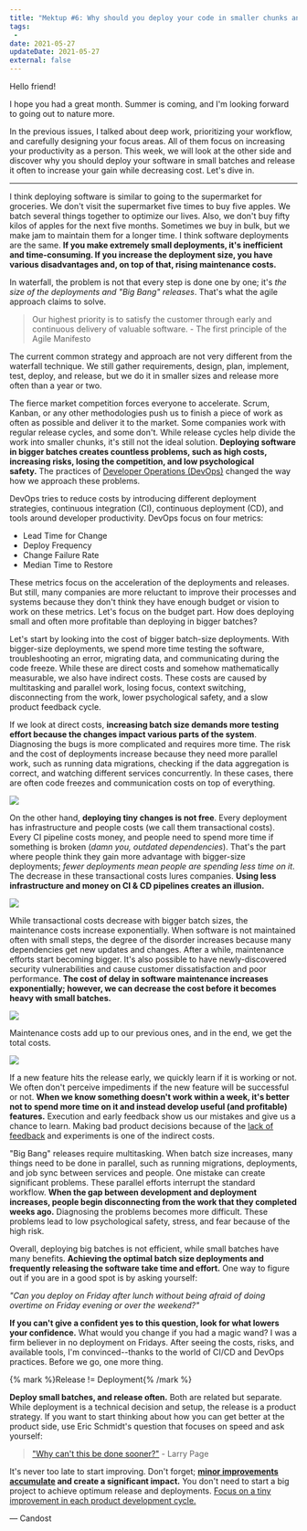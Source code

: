 ```yaml
---
title: "Mektup #6: Why should you deploy your code in smaller chunks and release software often?"
tags:
 -
date: 2021-05-27
updateDate: 2021-05-27
external: false
---
```


Hello friend!

I hope you had a great month. Summer is coming, and I'm looking forward to going out to nature more.

In the previous issues, I talked about deep work, prioritizing your workflow, and carefully designing your focus areas. All of them focus on increasing your productivity as a person. This week, we will look at the other side and discover why you should deploy your software in small batches and release it often to increase your gain while decreasing cost. Let's dive in.

---

I think deploying software is similar to going to the supermarket for groceries. We don't visit the supermarket five times to buy five apples. We batch several things together to optimize our lives. Also, we don't buy fifty kilos of apples for the next five months. Sometimes we buy in bulk, but we make jam to maintain them for a longer time. I think software deployments are the same. **If you make extremely small deployments, it's inefficient and time-consuming. If you increase the deployment size, you have various disadvantages and, on top of that, rising maintenance costs.**

In waterfall, the problem is not that every step is done one by one; it's _the size of the deployments and "Big Bang" releases_. That's what the agile approach claims to solve.

> Our highest priority is to satisfy the customer through early and continuous delivery of valuable software. - The first principle of the Agile Manifesto

The current common strategy and approach are not very different from the waterfall technique. We still gather requirements, design, plan, implement, test, deploy, and release, but we do it in smaller sizes and release more often than a year or two.

The fierce market competition forces everyone to accelerate. Scrum, Kanban, or any other methodologies push us to finish a piece of work as often as possible and deliver it to the market. Some companies work with regular release cycles, and some don't. While release cycles help divide the work into smaller chunks, it's still not the ideal solution. **Deploying software in bigger batches creates countless problems, such as high costs, increasing risks, losing the competition, and low psychological safety.** The practices of [Developer Operations (DevOps)](https://candost.substack.com/p/13-devops-and-site-reliability-engineering) changed the way how we approach these problems.

DevOps tries to reduce costs by introducing different deployment strategies, continuous integration (CI), continuous deployment (CD), and tools around developer productivity. DevOps focus on four metrics:

- Lead Time for Change
- Deploy Frequency
- Change Failure Rate
- Median Time to Restore

These metrics focus on the acceleration of the deployments and releases. But still, many companies are more reluctant to improve their processes and systems because they don't think they have enough budget or vision to work on these metrics. Let's focus on the budget part. How does deploying small and often more profitable than deploying in bigger batches?

Let's start by looking into the cost of bigger batch-size deployments. With bigger-size deployments, we spend more time testing the software, troubleshooting an error, migrating data, and communicating during the code freeze. While these are direct costs and somehow mathematically measurable, we also have indirect costs. These costs are caused by multitasking and parallel work, losing focus, context switching, disconnecting from the work, lower psychological safety, and a slow product feedback cycle.

If we look at direct costs, **increasing batch size demands more testing effort because the changes impact various parts of the system**. Diagnosing the bugs is more complicated and requires more time. The risk and the cost of deployments increase because they need more parallel work, such as running data migrations, checking if the data aggregation is correct, and watching different services concurrently. In these cases, there are often code freezes and communication costs on top of everything.

![](/images/content/newsletter/cost-batch-size-communication-direct-people.png)

On the other hand, **deploying tiny changes is not free**. Every deployment has infrastructure and people costs (we call them transactional costs). Every CI pipeline costs money, and people need to spend more time if something is broken (_damn you, outdated dependencies_). That's the part where people think they gain more advantage with bigger-size deployments; _fewer deployments mean people are spending less time on it_. The decrease in these transactional costs lures companies. **Using less infrastructure and money on CI & CD pipelines creates an illusion.**

![](/images/content/newsletter/transactional-costs.png)

While transactional costs decrease with bigger batch sizes, the maintenance costs increase exponentially. When software is not maintained often with small steps, the degree of the disorder increases because many dependencies get new updates and changes. After a while, maintenance efforts start becoming bigger. It's also possible to have newly-discovered security vulnerabilities and cause customer dissatisfaction and poor performance. **The cost of delay in software maintenance increases exponentially; however, we can decrease the cost before it becomes heavy with small batches.**

![](/images/content/newsletter/repair-costs.png)

Maintenance costs add up to our previous ones, and in the end, we get the total costs.

![](/images/content/newsletter/optimum-range.png)

If a new feature hits the release early, we quickly learn if it is working or not. We often don't perceive impediments if the new feature will be successful or not. **When we know something doesn't work within a week, it's better not to spend more time on it and instead develop useful (and profitable) features.** Execution and early feedback show us our mistakes and give us a chance to learn. Making bad product decisions because of the [lack of feedback](/importance-of-the-feedback/) and experiments is one of the indirect costs.

"Big Bang" releases require multitasking. When batch size increases, many things need to be done in parallel, such as running migrations, deployments, and job sync between services and people. One mistake can create significant problems. These parallel efforts interrupt the standard workflow. **When the gap between development and deployment increases, people begin disconnecting from the work that they completed weeks ago.** Diagnosing the problems becomes more difficult. These problems lead to low psychological safety, stress, and fear because of the high risk.

Overall, deploying big batches is not efficient, while small batches have many benefits. **Achieving the optimal batch size deployments and frequently releasing the software take time and effort.** One way to figure out if you are in a good spot is by asking yourself:

_"Can you deploy on Friday after lunch without being afraid of doing overtime on Friday evening or over the weekend?"_

**If you can't give a confident yes to this question, look for what lowers your confidence.** What would you change if you had a magic wand? I was a firm believer in no deployment on Fridays. After seeing the costs, risks, and available tools, I'm convinced--thanks to the world of CI/CD and DevOps practices. Before we go, one more thing.

{% mark %}Release != Deployment{% /mark %}

**Deploy small batches, and release often.** Both are related but separate. While deployment is a technical decision and setup, the release is a product strategy. If you want to start thinking about how you can get better at the product side, use Eric Schmidt's question that focuses on speed and ask yourself:

> ["Why can't this be done sooner?"](/why-cant-this-be-done-sooner/) - Larry Page

It's never too late to start improving. Don't forget; **[minor improvements accumulate](/newsletter/mektup-3/) and create a significant impact.** You don't need to start a big project to achieve optimum release and deployments. [Focus on a tiny improvement in each product development cycle.](/bias-towards-action/)

— Candost